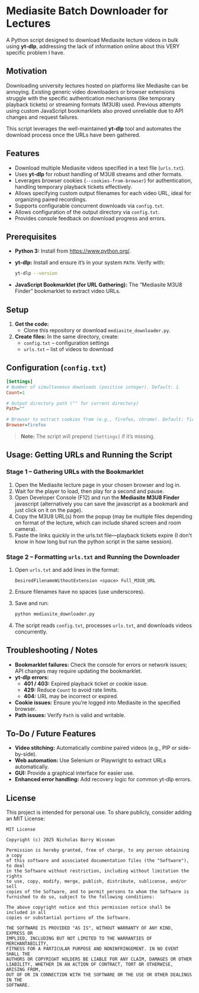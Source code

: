 # Mediasite Batch Downloader for Lectures

A Python script designed to download Mediasite lecture videos in bulk using **yt-dlp**, addressing the lack of information online about this VERY specific problem I have.

## Motivation

Downloading university lectures hosted on platforms like Mediasite can be annoying. Existing generic video downloaders or browser extensions struggle with the specific authentication mechanisms (like temporary playback tickets) or streaming formats (M3U8) used. Previous attempts using custom JavaScript bookmarklets also proved unreliable due to API changes and request failures.

This script leverages the well-maintained **yt-dlp** tool and automates the download process once the URLs have been gathered.

## Features

- Download multiple Mediasite videos specified in a text file (`urls.txt`).
- Uses **yt-dlp** for robust handling of M3U8 streams and other formats.
- Leverages browser cookies (`--cookies-from-browser`) for authentication, handling temporary playback tickets effectively.
- Allows specifying custom output filenames for each video URL, ideal for organizing paired recordings.
- Supports configurable concurrent downloads via `config.txt`.
- Allows configuration of the output directory via `config.txt`.
- Provides console feedback on download progress and errors.

## Prerequisites

- **Python 3:** Install from <https://www.python.org/>.
- **yt-dlp:** Install and ensure it’s in your system `PATH`. Verify with:

  ```bash
  yt-dlp --version
  ```

- **JavaScript Bookmarklet (for URL Gathering):** The “Mediasite M3U8 Finder” bookmarklet to extract video URLs.

## Setup

1. **Get the code:**
   - Clone this repository or download `mediasite_downloader.py`.
2. **Create files:** In the same directory, create:
   - `config.txt` – configuration settings  
   - `urls.txt` – list of videos to download

## Configuration (`config.txt`)

```ini
[Settings]
# Number of simultaneous downloads (positive integer). Default: 1
Count=1

# Output directory path ("" for current directory)
Path=""

# Browser to extract cookies from (e.g., firefox, chrome). Default: firefox
Browser=firefox
```

> **Note:** The script will prepend `[Settings]` if it’s missing.

## Usage: Getting URLs and Running the Script

### Stage 1 – Gathering URLs with the Bookmarklet

1. Open the Mediasite lecture page in your chosen browser and log in.
2. Wait for the player to load, then play for a second and pause.
3. Open Developer Console (F12) and run the **Mediasite M3U8 Finder** javascript (alternatively you can save the javascript as a bookmark and just click on it on the page).
4. Copy the M3U8 URL(s) from the popup (may be multiple files depending on format of the lecture, which can include shared screen and room camera).
5. Paste the links quickly in the urls.txt file—playback tickets expire (I don't know in how long but run the python script in the same session).

### Stage 2 – Formatting `urls.txt` and Running the Downloader

1. Open `urls.txt` and add lines in the format:

   ```text
   DesiredFilenameWithoutExtension <space> Full_M3U8_URL
   ```

2. Ensure filenames have no spaces (use underscores).
3. Save and run:

   ```bash
   python mediasite_downloader.py
   ```

4. The script reads `config.txt`, processes `urls.txt`, and downloads videos concurrently.

## Troubleshooting / Notes

- **Bookmarklet failures:** Check the console for errors or network issues; API changes may require updating the bookmarklet.
- **yt-dlp errors:**
  - **401 / 403:** Expired playback ticket or cookie issue.
  - **429:** Reduce `Count` to avoid rate limits.
  - **404:** URL may be incorrect or expired.
- **Cookie issues:** Ensure you’re logged into Mediasite in the specified browser.
- **Path issues:** Verify `Path` is valid and writable.

## To-Do / Future Features

- **Video stitching:** Automatically combine paired videos (e.g., PIP or side-by-side).
- **Web automation:** Use Selenium or Playwright to extract URLs automatically.
- **GUI:** Provide a graphical interface for easier use.
- **Enhanced error handling:** Add recovery logic for common yt-dlp errors.

## License

This project is intended for personal use. To share publicly, consider adding an MIT License:

```text
MIT License

Copyright (c) 2025 Nicholas Barry Wissman

Permission is hereby granted, free of charge, to any person obtaining a copy
of this software and associated documentation files (the "Software"), to deal
in the Software without restriction, including without limitation the rights
to use, copy, modify, merge, publish, distribute, sublicense, and/or sell
copies of the Software, and to permit persons to whom the Software is
furnished to do so, subject to the following conditions:

The above copyright notice and this permission notice shall be included in all
copies or substantial portions of the Software.

THE SOFTWARE IS PROVIDED "AS IS", WITHOUT WARRANTY OF ANY KIND, EXPRESS OR
IMPLIED, INCLUDING BUT NOT LIMITED TO THE WARRANTIES OF MERCHANTABILITY,
FITNESS FOR A PARTICULAR PURPOSE AND NONINFRINGEMENT. IN NO EVENT SHALL THE
AUTHORS OR COPYRIGHT HOLDERS BE LIABLE FOR ANY CLAIM, DAMAGES OR OTHER
LIABILITY, WHETHER IN AN ACTION OF CONTRACT, TORT OR OTHERWISE, ARISING FROM,
OUT OF OR IN CONNECTION WITH THE SOFTWARE OR THE USE OR OTHER DEALINGS IN THE
SOFTWARE.
```
